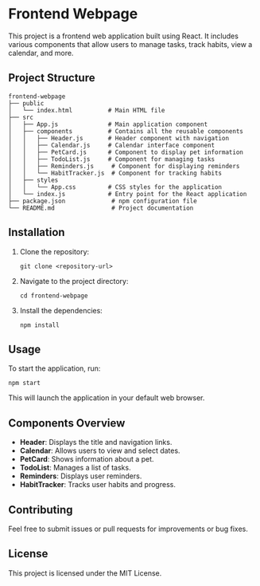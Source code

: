 # Frontend Webpage

This project is a frontend web application built using React. It includes various components that allow users to manage tasks, track habits, view a calendar, and more.

## Project Structure

```
frontend-webpage
├── public
│   └── index.html          # Main HTML file
├── src
│   ├── App.js              # Main application component
│   ├── components          # Contains all the reusable components
│   │   ├── Header.js       # Header component with navigation
│   │   ├── Calendar.js     # Calendar interface component
│   │   ├── PetCard.js      # Component to display pet information
│   │   ├── TodoList.js     # Component for managing tasks
│   │   ├── Reminders.js     # Component for displaying reminders
│   │   └── HabitTracker.js  # Component for tracking habits
│   ├── styles
│   │   └── App.css         # CSS styles for the application
│   └── index.js            # Entry point for the React application
├── package.json             # npm configuration file
└── README.md                # Project documentation
```

## Installation

1. Clone the repository:
   ```
   git clone <repository-url>
   ```
2. Navigate to the project directory:
   ```
   cd frontend-webpage
   ```
3. Install the dependencies:
   ```
   npm install
   ```

## Usage

To start the application, run:
```
npm start
```
This will launch the application in your default web browser.

## Components Overview

- **Header**: Displays the title and navigation links.
- **Calendar**: Allows users to view and select dates.
- **PetCard**: Shows information about a pet.
- **TodoList**: Manages a list of tasks.
- **Reminders**: Displays user reminders.
- **HabitTracker**: Tracks user habits and progress.

## Contributing

Feel free to submit issues or pull requests for improvements or bug fixes. 

## License

This project is licensed under the MIT License.